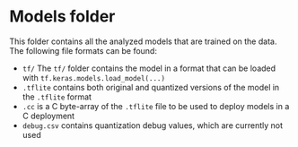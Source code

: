 # Models folder
This folder contains all the analyzed models that are trained on the data. The following file formats can be found:

- `tf/` The `tf/` folder contains the model in a format that can be loaded with `tf.keras.models.load_model(...)`
- `.tflite` contains both original and quantized versions of the model in the `.tflite` format
- `.cc` is a C byte-array of the `.tflite` file to be used to deploy models in a C deployment
- `debug.csv` contains quantization debug values, which are currently not used